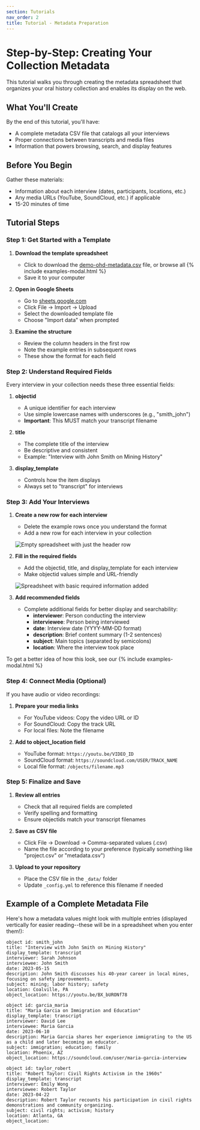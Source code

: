```yaml
---
section: Tutorials
nav_order: 2
title: Tutorial - Metadata Preparation
---
```


# Step-by-Step: Creating Your Collection Metadata

This tutorial walks you through creating the metadata spreadsheet that organizes your oral history collection and enables its display on the web.

## What You'll Create

By the end of this tutorial, you'll have:
- A complete metadata CSV file that catalogs all your interviews
- Proper connections between transcripts and media files
- Information that powers browsing, search, and display features

## Before You Begin

Gather these materials:
- Information about each interview (dates, participants, locations, etc.)
- Any media URLs (YouTube, SoundCloud, etc.) if applicable
- 15-20 minutes of time

## Tutorial Steps

### Step 1: Get Started with a Template

1. **Download the template spreadsheet**
   - Click to download the [demo-ohd-metadata.csv](/examples/demo-ohd-metadata.csv) file, or browse all {% include examples-modal.html %}
   - Save it to your computer
   
2. **Open in Google Sheets**
   - Go to [sheets.google.com](https://sheets.google.com)
   - Click File → Import → Upload
   - Select the downloaded template file
   - Choose "Import data" when prompted
   
3. **Examine the structure**
   - Review the column headers in the first row
   - Note the example entries in subsequent rows
   - These show the format for each field


### Step 2: Understand Required Fields

Every interview in your collection needs these three essential fields:

1. **objectid**
   - A unique identifier for each interview
   - Use simple lowercase names with underscores (e.g., "smith_john")
   - **Important**: This MUST match your transcript filename
   
2. **title**
   - The complete title of the interview
   - Be descriptive and consistent
   - Example: "Interview with John Smith on Mining History"

3. **display_template**
   - Controls how the item displays
   - Always set to "transcript" for interviews
   

### Step 3: Add Your Interviews

1. **Create a new row for each interview**
   - Delete the example rows once you understand the format
   - Add a new row for each interview in your collection
   
   ![Empty spreadsheet with just the header row](SCREENSHOT_PLACEHOLDER)

2. **Fill in the required fields**
   - Add the objectid, title, and display_template for each interview
   - Make objectid values simple and URL-friendly
   
   ![Spreadsheet with basic required information added](SCREENSHOT_PLACEHOLDER)

3. **Add recommended fields**
   - Complete additional fields for better display and searchability:
     - **interviewer**: Person conducting the interview
     - **interviewee**: Person being interviewed
     - **date**: Interview date (YYYY-MM-DD format)
     - **description**: Brief content summary (1-2 sentences)
     - **subject**: Main topics (separated by semicolons)
     - **location**: Where the interview took place
   
To get a better idea of how this look, see our {% include examples-modal.html %} 

### Step 4: Connect Media (Optional)

If you have audio or video recordings:

1. **Prepare your media links**
   - For YouTube videos: Copy the video URL or ID
   - For SoundCloud: Copy the track URL
   - For local files: Note the filename

2. **Add to object_location field**
   - YouTube format: `https://youtu.be/VIDEO_ID`
   - SoundCloud format: `https://soundcloud.com/USER/TRACK_NAME`
   - Local file format: `/objects/filename.mp3`
   

### Step 5: Finalize and Save

1. **Review all entries**
   - Check that all required fields are completed
   - Verify spelling and formatting
   - Ensure objectids match your transcript filenames

2. **Save as CSV file**
   - Click File → Download → Comma-separated values (.csv)
   - Name the file according to your preference (typically something like "project.csv" or "metadata.csv")
   
3. **Upload to your repository**
   - Place the CSV file in the `_data/` folder
   - Update `_config.yml` to reference this filename if needed
   

## Example of a Complete Metadata File

Here's how a metadata values might look with multiple entries (displayed vertically for easier reading--these will be in a spreadsheet when you enter them!):

```
object id: smith_john  
title: "Interview with John Smith on Mining History"  
display_template: transcript  
interviewer: Sarah Johnson  
interviewee: John Smith  
date: 2023-05-15  
description: John Smith discusses his 40-year career in local mines, focusing on safety improvements.  
subject: mining; labor history; safety  
location: Coalville, PA  
object_location: https://youtu.be/BX_bURONf78  
```

```
object id: garcia_maria  
title: "Maria Garcia on Immigration and Education"  
display_template: transcript  
interviewer: David Lee  
interviewee: Maria Garcia  
date: 2023-06-10  
description: Maria Garcia shares her experience immigrating to the US as a child and later becoming an educator.  
subject: immigration; education; family  
location: Phoenix, AZ  
object_location: https://soundcloud.com/user/maria-garcia-interview  
```

```
object id: taylor_robert  
title: "Robert Taylor: Civil Rights Activism in the 1960s"  
display_template: transcript  
interviewer: Emily Wong  
interviewee: Robert Taylor  
date: 2023-04-22  
description: Robert Taylor recounts his participation in civil rights demonstrations and community organizing.  
subject: civil rights; activism; history  
location: Atlanta, GA  
object_location:  
```
